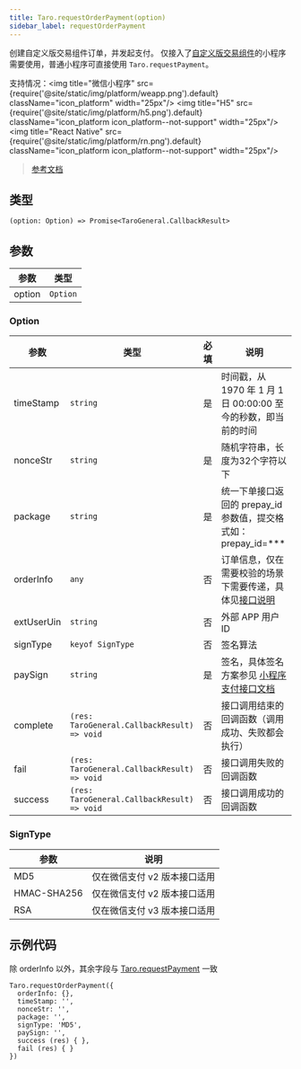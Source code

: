 ```yaml
---
title: Taro.requestOrderPayment(option)
sidebar_label: requestOrderPayment
---
```


创建自定义版交易组件订单，并发起支付。 仅接入了[自定义版交易组件](https://developers.weixin.qq.com/miniprogram/dev/framework/ministore/minishopopencomponent2/Introduction2)的小程序需要使用，普通小程序可直接使用 `Taro.requestPayment`。

支持情况：<img title="微信小程序" src={require('@site/static/img/platform/weapp.png').default} className="icon_platform" width="25px"/> <img title="H5" src={require('@site/static/img/platform/h5.png').default} className="icon_platform icon_platform--not-support" width="25px"/> <img title="React Native" src={require('@site/static/img/platform/rn.png').default} className="icon_platform icon_platform--not-support" width="25px"/>

> [参考文档](https://developers.weixin.qq.com/miniprogram/dev/api/payment/wx.requestOrderPayment.html)

## 类型

```tsx
(option: Option) => Promise<TaroGeneral.CallbackResult>
```

## 参数

| 参数 | 类型 |
| --- | --- |
| option | `Option` |

### Option

| 参数 | 类型 | 必填 | 说明 |
| --- | --- | :---: | --- |
| timeStamp | `string` | 是 | 时间戳，从 1970 年 1 月 1 日 00:00:00 至今的秒数，即当前的时间 |
| nonceStr | `string` | 是 | 随机字符串，长度为32个字符以下 |
| package | `string` | 是 | 统一下单接口返回的 prepay_id 参数值，提交格式如：prepay_id=*** |
| orderInfo | `any` | 否 | 订单信息，仅在需要校验的场景下需要传递，具体见[接口说明](https://developers.weixin.qq.com/miniprogram/dev/framework/ministore/minishopopencomponent2/API/order/requestOrderPayment) |
| extUserUin | `string` | 否 | 外部 APP 用户 ID |
| signType | `keyof SignType` | 否 | 签名算法 |
| paySign | `string` | 是 | 签名，具体签名方案参见 [小程序支付接口文档](https://pay.weixin.qq.com/wiki/doc/api/wxa/wxa_api.php?chapter=7_7&index=3) |
| complete | `(res: TaroGeneral.CallbackResult) => void` | 否 | 接口调用结束的回调函数（调用成功、失败都会执行） |
| fail | `(res: TaroGeneral.CallbackResult) => void` | 否 | 接口调用失败的回调函数 |
| success | `(res: TaroGeneral.CallbackResult) => void` | 否 | 接口调用成功的回调函数 |

### SignType

| 参数 | 说明 |
| --- | --- |
| MD5 | 仅在微信支付 v2 版本接口适用 |
| HMAC-SHA256 | 仅在微信支付 v2 版本接口适用 |
| RSA | 仅在微信支付 v3 版本接口适用 |

## 示例代码

除 orderInfo 以外，其余字段与 [Taro.requestPayment](./requestPayment) 一致

```tsx
Taro.requestOrderPayment({
  orderInfo: {},
  timeStamp: '',
  nonceStr: '',
  package: '',
  signType: 'MD5',
  paySign: '',
  success (res) { },
  fail (res) { }
})
```
